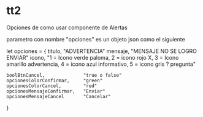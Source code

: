 # tt2

Opciones de como usar componente de Alertas

parametro con nombre "opciones"
es un objeto json como el siguiente

let opciones = {
    titulo,                     "ADVERTENCIA"
    mensaje,                    "MENSAJE NO SE LOGRO ENVIAR"
    icono,                      "1 = Icono verde paloma, 2 = icono rojo X,
                                3 = Icono amarillo advertencia, 
                                4 = icono azul informativo,
                                5 = icono gris ? pregunta"

    boolBtnCancel,              "true o false"
    opcionesColorConfirmar,     "green"
    opcionesColorCancel,        "red"
    opcionesMensajeConfirmar,   "Enviar"
    opcionesMensajeCancel       "Cancelar"
}